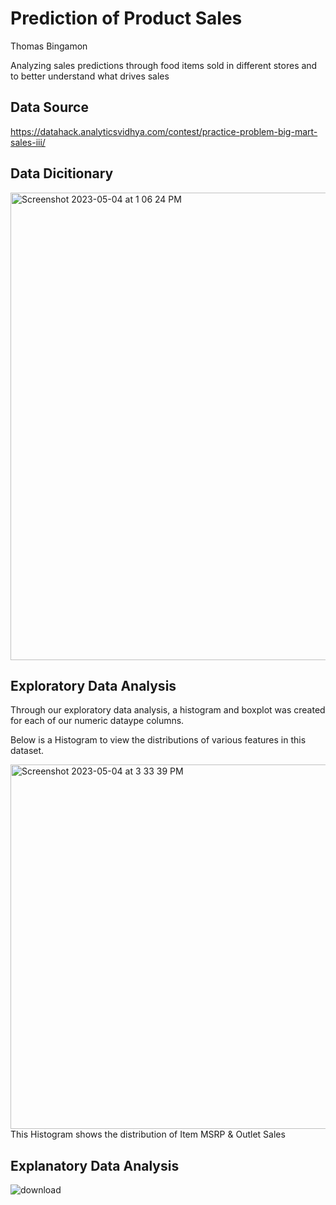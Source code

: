 # Prediction of Product Sales
Thomas Bingamon

Analyzing sales predictions through food items sold in different stores and to better understand what drives sales

## Data Source

https://datahack.analyticsvidhya.com/contest/practice-problem-big-mart-sales-iii/

## Data Dicitionary

<img width="748" alt="Screenshot 2023-05-04 at 1 06 24 PM" src="https://user-images.githubusercontent.com/127987424/236341715-63525185-5509-4c69-9139-a73ce09732f8.png">

## Exploratory Data Analysis

Through our exploratory data analysis, a histogram and boxplot was created for each of our numeric dataype columns.

Below is a Histogram to view the distributions of various features in this dataset.

<img width="583" alt="Screenshot 2023-05-04 at 3 33 39 PM" src="https://user-images.githubusercontent.com/127987424/236343773-269960f6-9ff2-42be-bb70-4b22257c2b42.png">
This Histogram shows the distribution of Item MSRP & Outlet Sales

## Explanatory Data Analysis
![download](https://user-images.githubusercontent.com/127987424/236344274-1ef9b523-b407-4d20-b6ae-6d256f7c2bd4.png)
